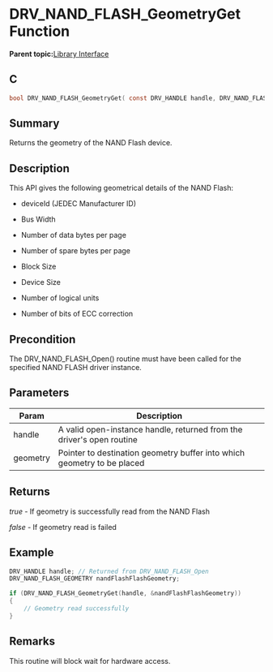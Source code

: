 # DRV\_NAND\_FLASH\_GeometryGet Function

**Parent topic:**[Library Interface](GUID-B826AB75-F4E4-4A5B-8189-23C99CCF9936.md)

## C

```c
bool DRV_NAND_FLASH_GeometryGet( const DRV_HANDLE handle, DRV_NAND_FLASH_GEOMETRY *geometry );
```

## Summary

Returns the geometry of the NAND Flash device.

## Description

This API gives the following geometrical details of the NAND Flash:

-   deviceId \(JEDEC Manufacturer ID\)

-   Bus Width

-   Number of data bytes per page

-   Number of spare bytes per page

-   Block Size

-   Device Size

-   Number of logical units

-   Number of bits of ECC correction


## Precondition

The DRV\_NAND\_FLASH\_Open\(\) routine must have been called for the specified NAND FLASH driver instance.

## Parameters

|Param|Description|
|-----|-----------|
|handle|A valid open-instance handle, returned from the driver's open routine|
|geometry|Pointer to destination geometry buffer into which geometry to be placed|

## Returns

*true* - If geometry is successfully read from the NAND Flash

*false* - If geometry read is failed

## Example

```c
DRV_HANDLE handle; // Returned from DRV_NAND_FLASH_Open
DRV_NAND_FLASH_GEOMETRY nandFlashFlashGeometry;

if (DRV_NAND_FLASH_GeometryGet(handle, &nandFlashFlashGeometry))
{
    // Geometry read successfully
}
```

## Remarks

This routine will block wait for hardware access.


